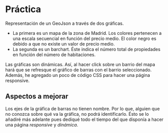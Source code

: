 # Práctica
Representación de un GeoJson a través de dos gráficas.
- La primera es un mapa de la zona de Madrid. Los colores pertenecen a una escala secuencial en función del precio medio. El color negro es debido a que no existe un valor de precio medio.
- La segunda es un barchart. Éste indica el número total de propiedades en función del número de habitaciones.

Las gráficas son dinámicas. Así, al hacer click sobre un barrio del mapa hará que se refresque el gráfico de barras con el barrio seleccionado. Además, he agregado un poco de código CSS para hacer una página responsive.

## Aspectos a mejorar
Los ejes de la gráfica de barras no tienen nombre. Por lo que, alguien que no conozca sobre qué va la gráfica, no podrá identificarlo. Ésto se lo añadiré más adelante pues dediqué todo el tiempo del que disponía a hacer una página *responsive* y *dinámica*.